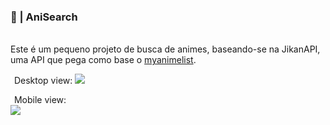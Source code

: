 ### 🚀 | AniSearch ####
<br>
Este é um pequeno projeto de busca de animes, baseando-se na JikanAPI, uma API que pega como base o <a href="https://myanimelist.net/">myanimelist</a>.

<span style="border-left: 2px solid white;">&nbsp;Desktop view:</span>
<img src="https://i.imgur.com/2jxVoh4.png"/>

<span style="border-left: 2px solid white;">&nbsp;Mobile view:</span><br>
<img src="https://i.imgur.com/5yaYgIW.png"/>